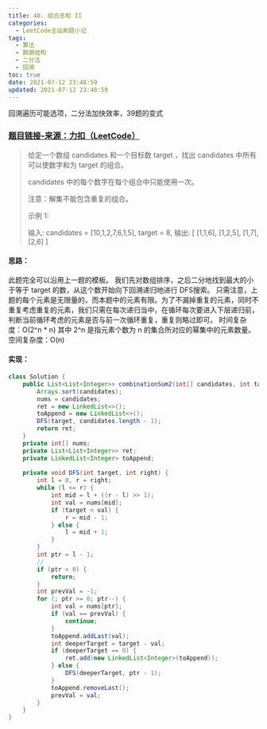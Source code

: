 ```yaml
---
title: 40. 组合总和 II
categories:
  - LeetCode主站刷题小记
tags:
  - 算法
  - 数据结构
  - 二分法
  - 回溯
toc: true
date: 2021-07-12 23:48:59
updated: 2021-07-12 23:48:59
---
```


[//]: # (下一行开始到<!--more-->为引文部分，引文会显示在预览中)
回溯遍历可能选项，二分法加快效率，39题的变式
<!--more-->
<script id="__bs_script__">//<![CDATA[
    document.write("<script async src='http://HOST:3000/browser-sync/browser-sync-client.js?v=2.26.14'><\/script>".replace("HOST", location.hostname));
//]]></script>

[//]: # (下一行开始为正文)
### [题目链接-来源：力扣（LeetCode）](https://leetcode-cn.com/problems/combination-sum-ii)
> 给定一个数组 candidates 和一个目标数 target ，找出 candidates 中所有可以使数字和为 target 的组合。
> 
> candidates 中的每个数字在每个组合中只能使用一次。
> 
> 注意：解集不能包含重复的组合。 
> 
> 示例 1:
> 
> 输入: candidates = \[10,1,2,7,6,1,5], target = 8,
> 输出:
> \[
> \[1,1,6],
> \[1,2,5],
> \[1,7],
> \[2,6]
> ]

#### 思路：
此题完全可以沿用上一题的模板。
我们先对数组排序，之后二分地找到最大的小于等于 target 的数，从这个数开始向下回溯递归地进行 DFS搜索。
只需注意，上题的每个元素是无限量的，而本题中的元素有限。为了不漏掉重复的元素，同时不重复考虑重复的元素，我们只需在每次递归当中，在循环每次要进入下层递归前，判断当前循环考虑的元素是否与前一次循环重复，重复则略过即可。
时间复杂度：O(2^n \* n) 其中 2^n 是指元素个数为 n 的集合所对应的幂集中的元素数量。
空间复杂度：O(n)

#### 实现：
```java
class Solution {
    public List<List<Integer>> combinationSum2(int[] candidates, int target) {
        Arrays.sort(candidates);
        nums = candidates;
        ret = new LinkedList<>();
        toAppend = new LinkedList<>();
        DFS(target, candidates.length - 1);
        return ret;
    }
    private int[] nums;
    private List<List<Integer>> ret;
    private LinkedList<Integer> toAppend;
    
    private void DFS(int target, int right) {
        int l = 0, r = right;
        while (l <= r) {
            int mid = l + ((r - l) >> 1);
            int val = nums[mid];
            if (target < val) {
                r = mid - 1;
            } else {
                l = mid + 1;
            }
        }
        int ptr = l - 1;
        //
        if (ptr < 0) {
            return;
        }
        int prevVal = -1;
        for (; ptr >= 0; ptr--) {
            int val = nums[ptr];
            if (val == prevVal) {
                continue;
            }
            toAppend.addLast(val);
            int deeperTarget = target - val;
            if (deeperTarget == 0) {
                ret.add(new LinkedList<Integer>(toAppend));
            } else {
                DFS(deeperTarget, ptr - 1);
            }
            toAppend.removeLast();
            prevVal = val;
        }
    }
}
```